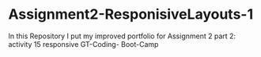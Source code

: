 # Assignment2-ResponisiveLayouts-1
In this Repository I put my improved portfolio for Assignment 2 part 2: activity 15 responsive GT-Coding- Boot-Camp
